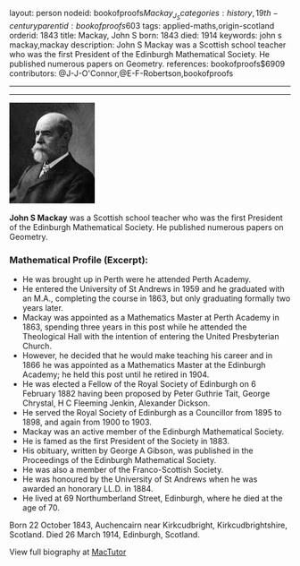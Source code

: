 layout: person
nodeid: bookofproofs$Mackay_J_S
categories: history,19th-century
parentid: bookofproofs$603
tags: applied-maths,origin-scotland
orderid: 1843
title: Mackay, John S
born: 1843
died: 1914
keywords: john s mackay,mackay
description: John S Mackay was a Scottish school teacher who was the first President of the Edinburgh Mathematical Society. He published numerous papers on Geometry.
references: bookofproofs$6909
contributors: @J-J-O'Connor,@E-F-Robertson,bookofproofs

---



---

![Mackay_J_S.jpg](https://github.com/bookofproofs/bookofproofs.github.io/blob/main/_sources/_assets/images/portraits/Mackay_J_S.jpg?raw=true)

**John S Mackay** was a Scottish school teacher who was the first President of the Edinburgh Mathematical Society. He published numerous papers on Geometry.

### Mathematical Profile (Excerpt):
* He was brought up in Perth were he attended Perth Academy.
* He entered the University of St Andrews in 1959 and he graduated with an M.A., completing the course in 1863, but only graduating formally two years later.
* Mackay was appointed as a Mathematics Master at Perth Academy in 1863, spending three years in this post while he attended the Theological Hall with the intention of entering the United Presbyterian Church.
* However, he decided that he would make teaching his career and in 1866 he was appointed as a Mathematics Master at the Edinburgh Academy; he held this post until he retired in 1904.
* He was elected a Fellow of the Royal Society of Edinburgh on 6 February 1882 having been proposed by Peter Guthrie Tait, George Chrystal, H C Fleeming Jenkin, Alexander Dickson.
* He served the Royal Society of Edinburgh as a Councillor from 1895 to 1898, and again from 1900 to 1903.
* Mackay was an active member of the Edinburgh Mathematical Society.
* He is famed as the first President of the Society in 1883.
* His obituary, written by George A Gibson, was published in the Proceedings of the Edinburgh Mathematical Society.
* He was also a member of the Franco-Scottish Society.
* He was honoured by the University of St Andrews when he was awarded an honorary LL.D. in 1884.
* He lived at 69 Northumberland Street, Edinburgh, where he died at the age of 70.

Born 22 October 1843, Auchencairn near Kirkcudbright, Kirkcudbrightshire, Scotland. Died 26 March 1914, Edinburgh, Scotland.

View full biography at [MacTutor](https://mathshistory.st-andrews.ac.uk/Biographies/Mackay_J_S/)
